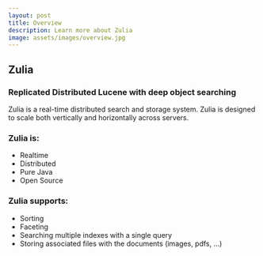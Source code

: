 ```yaml
---
layout: post
title: Overview
description: Learn more about Zulia
image: assets/images/overview.jpg
---
```


## Zulia 
### Replicated Distributed Lucene with deep object searching

Zulia is a real-time distributed search and storage system. Zulia is designed to scale both vertically and horizontally across servers. 

### Zulia is:
* Realtime
* Distributed
* Pure Java
* Open Source

### Zulia supports:
* Sorting
* Faceting
* Searching multiple indexes with a single query
* Storing associated files with the documents (images, pdfs, ...)


